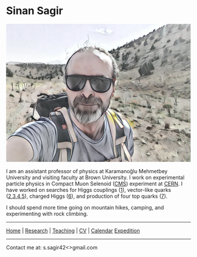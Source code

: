 # Sinan Sagir

![Profile photo](profile.jpg "Profile photo")

I am an assistant professor of physics at Karamanoğlu Mehmetbey University and
visiting faculty at Brown University. I work on experimental particle physics
in Compact Muon Selenoid ([CMS](https://cms.cern/)) experiment at [CERN](https://home.cern/). 
I have worked on searches for Higgs couplings ([1][]), vector-like quarks
([2][],[3][],[4][],[5][]), charged Higgs ([6][]), and production of four top quarks ([7][]). 

I should spend more time going on mountain hikes, camping, and experimenting with rock climbing.

  [1]: https://inspirehep.net/files/163f830ef7a32c54f4ae6ea7c51d3816
  [2]: https://inspirehep.net/files/633a63acb7f16899fdb2f9e17c182f80
  [3]: https://inspirehep.net/files/bd014cefcefeada94e41e748c40d7f15
  [4]: https://inspirehep.net/files/e2eac891cc2b82a8b34a48c2f773ffed
  [5]: https://inspirehep.net/files/f3ac8b636656d9ee29ff71f219785aa1
  [6]: https://inspirehep.net/files/3fdb270e18e4414ec9c9cd400ddf84fd
  [7]: https://inspirehep.net/files/d1b5f630b033c2b26f61b998f0e6512b
  
* * * * *
[Home](./) | 
[Research](research/) | 
[Teaching](teaching/) | 
[CV](resume/) |
[Calendar](calendar/)
[Expedition](expedition/)
* * * * *

Contact me at: s.sagir42<<nospam>>gmail.com
